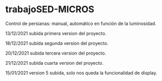 # trabajoSED-MICROS
Control de persianas: manual, automático en función de la luminosidad.

13/12/2021  subida primera version del proyecto.

18/12/2021 subida segunda version del proyecto.

20/12/2021 subida tercera version del proyecto.

21/12/2021 subida cuarta version del proyecto.

15/01/2021 version 5 subida, solo nos queda la funcionalidad de display.
